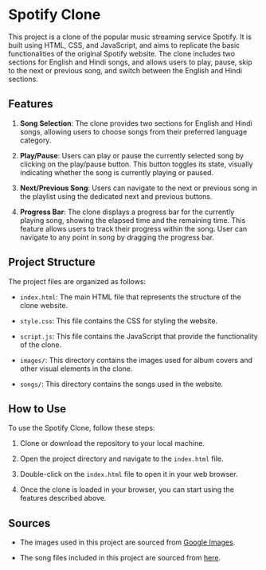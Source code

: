 # Spotify Clone

This project is a clone of the popular music streaming service Spotify. It is built using HTML, CSS, and JavaScript, and aims to replicate the basic functionalities of the original Spotify website. The clone includes two sections for English and Hindi songs, and allows users to play, pause, skip to the next or previous song, and switch between the English and Hindi sections.

## Features

1. **Song Selection**: The clone provides two sections for English and Hindi songs, allowing users to choose songs from their preferred language category.

2. **Play/Pause**: Users can play or pause the currently selected song by clicking on the play/pause button. This button toggles its state, visually indicating whether the song is currently playing or paused.

3. **Next/Previous Song**: Users can navigate to the next or previous song in the playlist using the dedicated next and previous buttons.

4. **Progress Bar**: The clone displays a progress bar for the currently playing song, showing the elapsed time and the remaining time. This feature allows users to track their progress within the song. User can navigate to any point in song by dragging the progress bar.



## Project Structure

The project files are organized as follows:

- `index.html`: The main HTML file that represents the structure of the clone website.

- `style.css`: This file contains the CSS for styling the website.

- `script.js`: This file contains the JavaScript that provide the functionality of the clone.

- `images/`: This directory contains the images used for album covers and other visual elements in the clone.
-  `songs/`: This directory contains the songs used in the website.

## How to Use

To use the Spotify Clone, follow these steps:

1. Clone or download the repository to your local machine.

2. Open the project directory and navigate to the `index.html` file.

3. Double-click on the `index.html` file to open it in your web browser.

4. Once the clone is loaded in your browser, you can start using the features described above.

## Sources

- The images used in this project are sourced from [Google Images](https://www.google.com/imghp?hl=en&tab=ri&authuser=0&ogbl).

- The song files included in this project are sourced from [here](https://www.pagalworld.com.se/).


